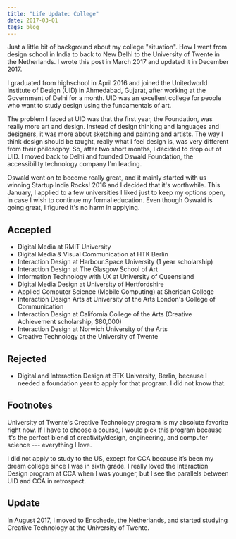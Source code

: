 ```yaml
---
title: "Life Update: College"
date: 2017-03-01
tags: blog
---
```


Just a little bit of background about my college "situation". How I went from design school in India to back to New Delhi to the University of Twente in the Netherlands. I wrote this post in March 2017 and updated it in December 2017.

<!--more-->

I graduated from highschool in April 2016 and joined the Unitedworld Institute of Design (UID) in Ahmedabad, Gujarat, after working at the Government of Delhi for a month. UID was an excellent college for people who want to study design using the fundamentals of art.

The problem I faced at UID was that the first year, the Foundation, was really more art and design. Instead of design thinking and languages and designers, it was more about sketching and painting and artists. The way I think design should be taught, really what I feel design is, was very different from their philosophy. So, after two short months, I decided to drop out of UID. I moved back to Delhi and founded Oswald Foundation, the accessibility technology company I'm leading.

Oswald went on to become really great, and it mainly started with us winning Startup India Rocks! 2016 and I decided that it's worthwhile. This January, I applied to a few universities I liked just to keep my options open, in case I wish to continue my formal education. Even though Oswald is going great, I figured it's no harm in applying.

## Accepted

- Digital Media at RMIT University
- Digital Media & Visual Communication at HTK Berlin
- Interaction Design at Harbour.Space University (1 year scholarship)
- Interaction Design at The Glasgow School of Art
- Information Technology with UX at University of Queensland
- Digital Media Design at University of Hertfordshire
- Applied Computer Science (Mobile Computing) at Sheridan College
- Interaction Design Arts at University of the Arts London's College of Communication
- Interaction Design at California College of the Arts (Creative Achievement scholarship, $80,000)
- Interaction Design at Norwich University of the Arts
- Creative Technology at the University of Twente

## Rejected

- Digital and Interaction Design at BTK University, Berlin, because I needed a foundation year to apply for that program. I did not know that.

## Footnotes

University of Twente's Creative Technology program is my absolute favorite right now. If I have to choose a course, I would pick this program because it's the perfect blend of creativity/design, engineering, and computer science --- everything I love.

I did not apply to study to the US, except for CCA because it’s been my dream college since I was in sixth grade. I really loved the Interaction Design program at CCA when I was younger, but I see the parallels between UID and CCA in retrospect.

## Update

In August 2017, I moved to Enschede, the Netherlands, and started studying Creative Technology at the University of Twente.